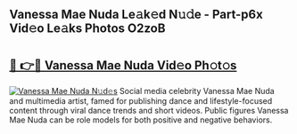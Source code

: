 ## Vanessa Mae Nuda Le𝚊k𝚎d N𝚞𝚍e - Part-p6x Vid𝚎o Le𝚊ks Photos O2zoB

# <h2><a href="http://fbb9t4.evod.top/?m=Vanessa+Mae+Nuda">🔗 👉🔴 Vanessa Mae Nuda Vid𝚎o Ph𝚘t𝚘s</a></h2>

[![Vanessa Mae Nuda N𝚞d𝚎s](https://i.imgur.com/8V9OHl7.gif)](http://fbb9t4.evod.top/?m=Vanessa+Mae+Nuda)
Social media celebrity Vanessa Mae Nuda and multimedia artist, famed for publishing dance and lifestyle-focused content through viral dance trends and short videos. Public figures Vanessa Mae Nuda can be role models for both positive and negative behaviors. 
